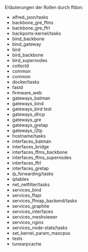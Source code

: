 Erläuterungen der Rollen durch ffdon:

- alfred_json/tasks
- backbone_gre_ffms
- backbone_gre_ffrl
- backports-kernel/tasks
- bind_backbone
- bind_gateway
- bird
- bird_backbone
- bird_supernodes
- collectd
- common
- common
- docker/tasks
- fastd
- firmware_web
- gateways_batman
- gateways_bind
- gateways_bird
      test
- gateways_dhcp
- gateways_gre
- gateways_gretap
- gateways_l2tp
- hostname/tasks
- interfaces_batman
- interfaces_bridge
- interfaces_ffms_backbone
- interfaces_ffms_supernodes
- interfaces_ffrl
- interfaces_gretap
- ip_forwarding/tasks
- iptables
- net_netfilter/tasks
- services_bind
- services_ffapi
- services_ffmap_backend/tasks
- services_graphite
- services_interfaces
- services_meshviewer
- services_nginx
- services_node-stats/tasks
- set_kernel_param_maxcpus
- tests
- tunearpcache
